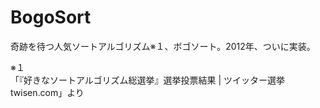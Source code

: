 # BogoSort
奇跡を待つ人気ソートアルゴリズム※１、ボゴソート。2012年、ついに実装。

※１  
「『好きなソートアルゴリズム総選挙』選挙投票結果 | ツイッター選挙 twisen.com」より
